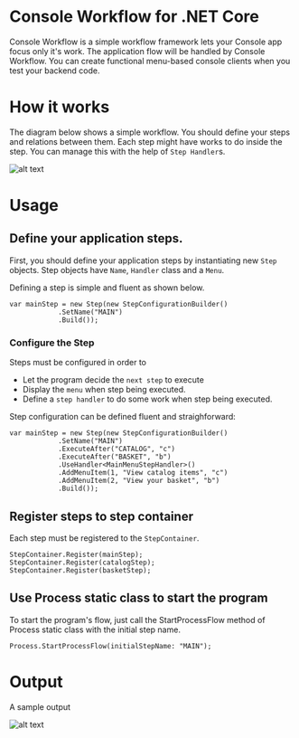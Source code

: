 ﻿# Console Workflow for .NET Core

Console Workflow is a simple workflow framework lets your Console app focus only it's work. The application flow  will be handled by Console Workflow. You can create functional menu-based console clients when you test your backend code.    

# How it works

The diagram below shows a simple workflow. You should define your steps and relations between them. Each step might have works to do inside the step. You can manage this with the help of `Step Handler`s.

![alt text](https://i.ibb.co/6sn0y5C/workflow-diagram.png)

# Usage

## Define your application steps.
First, you should define your application steps by instantiating new `Step` objects. Step objects have `Name`, `Handler` class and a `Menu`.

Defining a step is simple and fluent as shown below.

    var mainStep = new Step(new StepConfigurationBuilder()
                .SetName("MAIN")
                .Build());
 
 ### Configure the Step
 Steps must be configured in order to
 - Let the program decide the `next step` to execute
 - Display the `menu` when step being executed.
 - Define a `step handler` to do some work when step being executed.

Step configuration can be defined fluent and straighforward:
 

    var mainStep = new Step(new StepConfigurationBuilder()
                .SetName("MAIN")
                .ExecuteAfter("CATALOG", "c")
                .ExecuteAfter("BASKET", "b")            
                .UseHandler<MainMenuStepHandler>()
                .AddMenuItem(1, "View catalog items", "c")
                .AddMenuItem(2, "View your basket", "b")
                .Build());

## Register steps to step container
Each step must be registered to the `StepContainer`. 

    
    StepContainer.Register(mainStep);
    StepContainer.Register(catalogStep);
    StepContainer.Register(basketStep);


## Use Process static class to start the program
To start the program's flow, just call the StartProcessFlow method of Process static class with the initial step name.

    Process.StartProcessFlow(initialStepName: "MAIN");

# Output
A sample output 

![alt text](https://i.ibb.co/VBKrcx9/sample-output.png)



